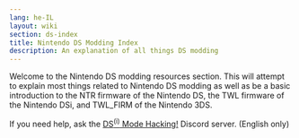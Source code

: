 ```yaml
---
lang: he-IL
layout: wiki
section: ds-index
title: Nintendo DS Modding Index
description: An explanation of all things DS modding
---
```


Welcome to the Nintendo DS modding resources section. This will attempt to explain most things related to Nintendo DS modding as well as be a basic introduction to the NTR firmware of the Nintendo DS, the TWL firmware of the Nintendo DSi, and TWL_FIRM of the Nintendo 3DS.

<div class="alert alert-warning" role="alert">
If you need help, ask the <a href="https://ds-homebrew.com/discord">DS<sup>(i)</sup> Mode Hacking!</a> Discord server. (English only)
</div>
